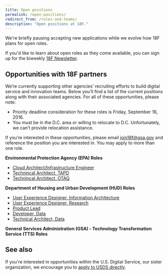 ```yaml
---
title: Open positions
permalink: /open-positions/
redirect_from: /roles-and-teams/
description: "Open positions at 18F."
---
```


We're briefly pausing accepting new applications while we evolve how 18F plans for open roles.

If you'd like to learn about open roles as they come available, you can sign up for the biweekly [18F Newsletter](https://18f.gsa.gov/#newsletter).

## Opportunities with 18F partners
We’re currently supporting other agencies’ recruiting efforts to build digital service and innovation teams. Below you’ll find a list of the current positions along with their associated agencies. For all of these opportunities, please note:
- Priority deadline consideration for these roles is Friday, September 16, 2016.
- You must be in the D.C. area or willing to relocate to D.C. Unfortunately, we can’t provide relocation assistance.

If you’re interested in these opportunities, please email join18f@gsa.gov and reference the position you are interested in. You may apply to more than one role.

**Environmental Protection Agency (EPA) Roles**
- [Cloud Architect/Infrastructure Engineer](raas/epa/cloud-architect/) 
- [Technincal Architect, TAPD]() 
- [Technincal Architect, OTAQ]() 

**Department of Housing and Urban Development (HUD) Roles**
- [User Experience Designer, Information Architecture]() 
- [User Experience Designer, Research]()
- [Product Lead]()
- [Developer, Data]()
- [Technical Architect, Data]()

**General Services Administration (GSA) - Technology Transformation Service (TTS) Roles**




## See also

If you're interested in opportunities within the U.S. Digital Service, our sister organization, we encourage you to [apply to USDS directly](https://www.usds.gov/join).
